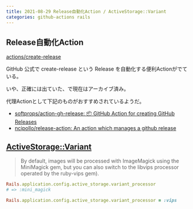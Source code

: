 ```yaml
---
title: 2021-08-29 Release自動化Action / ActiveStorage::Variant
categories: github-actions rails
---
```


## Release自動化Action

[actions/create-release](https://github.com/actions/create-release)

GitHub 公式で create-release という Release を自動化する便利Actionがでている。

いや、正確には出ていた、で現在はアーカイブ済み。

代理Actionとして下記のものがおすすめされているようだ。

- [softprops/action-gh-release: 📦 GitHub Action for creating GitHub Releases](https://github.com/softprops/action-gh-release)
- [ncipollo/release-action: An action which manages a github release](https://github.com/ncipollo/release-action)


## [ActiveStorage::Variant](https://railsdoc.github.io/classes/ActiveStorage/Variant.html)

> By default, images will be processed with ImageMagick using the MiniMagick gem, but you can also switch to the libvips processor operated by the ruby-vips gem).

```rb
Rails.application.config.active_storage.variant_processor
# => :mini_magick

Rails.application.config.active_storage.variant_processor = :vips
```
